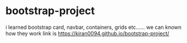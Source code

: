 # bootstrap-project
i learned  bootstrap card, navbar, containers, grids etc......
we can known how they work
link is  https://kiran0094.github.io/bootstrap-project/

